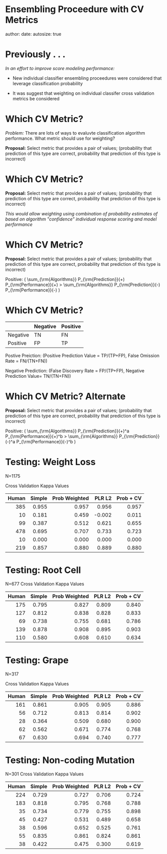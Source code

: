 Ensembling Proceedure with CV Metrics
========================================================
author: 
date: 
autosize: true

Previously . . .
========================================================

*In an effort to improve score modeling performance:*

 - New individual classifier ensembling proceedures were considered that leverage classification probability
 
 - It was suggest that weighting on individual classifer cross validation metrics be considered

Which CV Metric?
========================================================

*Problem:*
There are lots of ways to evaluvte classification algorithm performance. What metric should use for weighting?

**Proposal:**
Select metric that provides a pair of values; 
(probability that prediction of this type are correct, probability that prediction of this type is incorrect)

Which CV Metric?
========================================================

**Proposal:**
Select metric that provides a pair of values; 
(probability that prediction of this type are correct, probability that prediction of this type is incorrect)

*This would allow weighting using combination of probability estimates of based on algorithm "confidence" individual response scoring and model performance*

Which CV Metric?
========================================================

**Proposal:**
Select metric that provides a pair of values; 
(probability that prediction of this type are correct, probability that prediction of this type is incorrect)

Positive:  \( \sum_{\rm{Algorithms}} P_{\rm{Prediction}}(+) P_{\rm{Performance}}(+)  > \sum_{\rm{Algorithms}} P_{\rm{Prediction}}(-) P_{\rm{Performance}}(-) \)


Which CV Metric?
========================================================


|         |Negative |Positive |
|:--------|:--------|:--------|
|Negative |TN       |FN       |
|Positive |FP       |TP       |

Postive Preiction: (Positive Prediction Value = TP/(TP+FP), False Omission Rate = FN/(TN+FN))

Negative Prediction: (False Discovery Rate = FP/(TP+FP), Negative Prediction Value= TN/(TN+FN))

Which CV Metric? Alternate
========================================================

**Proposal:**
Select metric that provides a pair of values; 
(probability that prediction of this type are correct, probability that prediction of this type is incorrect)

Positive: \( \sum_{\rm{Algorithms}} P_{\rm{Prediction}}(+)^a P_{\rm{Performance}}(+)^b  > \sum_{\rm{Algorithms}} P_{\rm{Prediction}}(-)^a P_{\rm{Performance}}(-)^b \)

Testing: Weight Loss
========================================================

N=1175

Cross Validation Kappa Values

| Human| Simple| Prob Weighted| PLR L2| Prob + CV|
|-----:|------:|-------------:|------:|---------:|
|   385|  0.955|         0.957|  0.956|     0.957|
|    10|  0.181|         0.459| -0.002|     0.011|
|    99|  0.387|         0.512|  0.621|     0.655|
|   478|  0.695|         0.707|  0.733|     0.723|
|    10|  0.000|         0.000|  0.000|     0.000|
|   219|  0.857|         0.880|  0.889|     0.880|

Testing: Root Cell
=========================================================

N=677
Cross Validation Kappa Values

| Human| Simple| Prob Weighted| PLR L2| Prob + CV|
|-----:|------:|-------------:|------:|---------:|
|   175|  0.795|         0.827|  0.809|     0.840|
|   127|  0.812|         0.838|  0.828|     0.833|
|    69|  0.738|         0.755|  0.681|     0.786|
|   139|  0.878|         0.908|  0.895|     0.903|
|   110|  0.580|         0.608|  0.610|     0.634|



Testing: Grape
========================================================

N=317

Cross Validation Kappa Values

| Human| Simple| Prob Weighted| PLR L2| Prob + CV|
|-----:|------:|-------------:|------:|---------:|
|   161|  0.861|         0.905|  0.905|     0.886|
|    56|  0.712|         0.813|  0.814|     0.902|
|    28|  0.364|         0.509|  0.680|     0.900|
|    62|  0.562|         0.671|  0.774|     0.768|
|    67|  0.630|         0.694|  0.740|     0.777|

Testing: Non-coding Mutation
=========================================================

N=301
Cross Validation Kappa Values

| Human| Simple| Prob Weighted| PLR L2| Prob + CV|
|-----:|------:|-------------:|------:|---------:|
|   224|  0.729|         0.727|  0.706|     0.724|
|   183|  0.818|         0.795|  0.768|     0.788|
|    35|  0.734|         0.779|  0.755|     0.898|
|    45|  0.427|         0.531|  0.489|     0.658|
|    38|  0.596|         0.652|  0.525|     0.761|
|    55|  0.835|         0.861|  0.824|     0.861|
|    38|  0.422|         0.475|  0.300|     0.619|


